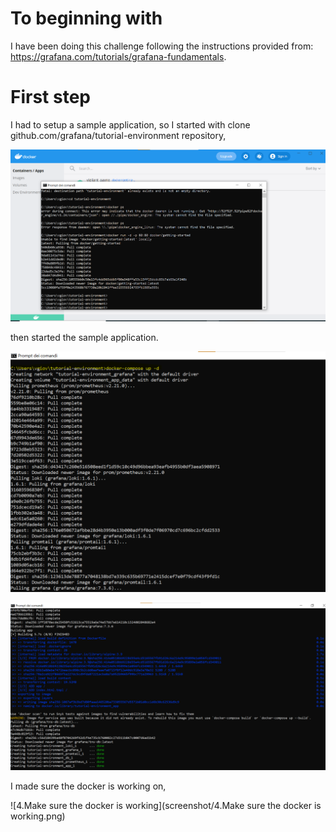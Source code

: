 # To beginning with 
I have been doing this challenge following the instructions provided from: https://grafana.com/tutorials/grafana-fundamentals.

# First step
I had to setup a sample application, so I started with clone github.com/grafana/tutorial-environment repository,

![Setup](screenshot/1.Setup.png)

then started the sample application.

![Start a sample app](screenshot/2.Start_sample_app.png)

![3.Start_sample_application2](screenshot/3.Start_sample_application2.png)

I made sure the docker is working on,

![4.Make sure the docker is working](screenshot/4.Make sure the docker is working.png)
